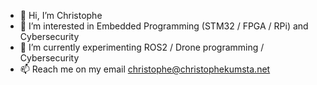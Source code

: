 - 👋 Hi, I’m Christophe
- 👀 I’m interested in Embedded Programming (STM32 / FPGA / RPi) and Cybersecurity
- 🌱 I’m currently experimenting ROS2 / Drone programming / Cybersecurity
- 📫 Reach me on my email christophe@christophekumsta.net

<!---
christophe-kumsta/christophe-kumsta is a ✨ special ✨ repository because its `README.md` (this file) appears on your GitHub profile.
You can click the Preview link to take a look at your changes.
--->
